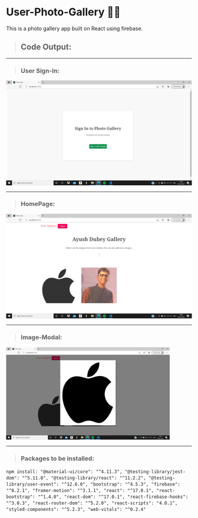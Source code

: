 # User-Photo-Gallery 📸📁
This is a photo gallery app built on React using firebase. 


> ## Code Output:
 <hr/>

> ### User Sign-In:
<img src="./user-gallery-1.png"/>

<hr/>

> ### HomePage:
<img src="./user-gallery-2.png"/>

<hr/>

> ### Image-Modal:
<img src="./user-gallery-3.png" height="250px"/>

<hr/>

> ### Packages to be installed:

`npm install:
"@material-ui/core": "^4.11.3",
    "@testing-library/jest-dom": "^5.11.8",
    "@testing-library/react": "^11.2.2",
    "@testing-library/user-event": "^12.6.0",
    "bootstrap": "^4.5.3",
    "firebase": "^8.2.1",
    "framer-motion": "^3.1.1",
    "react": "^17.0.1",
    "react-bootstrap": "^1.4.0",
    "react-dom": "^17.0.1",
    "react-firebase-hooks": "^3.0.3",
    "react-router-dom": "^5.2.0",
    "react-scripts": "4.0.1",
    "styled-components": "^5.2.3",
    "web-vitals": "^0.2.4"`
